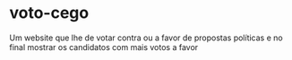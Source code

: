 # voto-cego
Um website que lhe de votar contra ou a favor de propostas políticas e no final mostrar os candidatos com mais votos a favor
